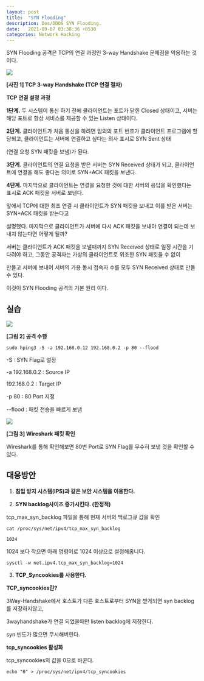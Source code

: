 ```yaml
---
layout: post
title:  "SYN Flooding"
description: Dos/DDOS SYN Flooding.
date:   2021-09-07 03:38:36 +0530
categories: Network Hacking
---
```

SYN Flooding 공격은 TCP의 연결 과정인 3-way Handshake 문제점을 악용하는 것이다.



![](https://github.com/hackintoanetwork/hackintoanetwork.github.io/blob/main/_posts/img/SYN-Flooding-02/3-way-handshake.png?raw=true)

**[사진 1] TCP 3-way Handshake (TCP 연결 절차)**

**TCP 연결 설정 과정**

**1단계.** 두 시스템이 통신 하기 전에 클라이언트는 포트가 닫힌 Closed 상태이고, 서버는 해당 포트로 항상 서비스를 제공할 수 있는 Listen 상태이다.

**2단계.** 클라이언트가 처음 통신을 하려면 임의의 포트 번호가 클라이언트 프로그램에 할당되고, 클라이언트는 서버에 연결하고 싶다는 의사 표시로 SYN Sent 상태

(연결 요청 SYN 패킷을 보냄)가 된다.

**3단계.** 클라이언트의 연결 요청을 받은 서버는 SYN Received 상태가 되고, 클라이언트에 연결을 해도 좋다는 의미로 SYN+ACK 패킷을 보낸다.

**4단계.** 마지막으로 클라이언트는 연결을 요청한 것에 대한 서버의 응답을 확인했다는 표시로 ACK 패킷을 서버로 보낸다.



앞에서 TCP에 대한 최초 연결 시 클라이언트가 SYN 패킷을 보내고 이를 받은 서버는 SYN+ACK 패킷을 받는다고

설명했다. 마지막으로 클라이언트가 서버에 다시 ACK 패킷을 보내야 연결이 되는데 보내지 않는다면 어떻게 될까?



서버는 클라이언트가 ACK 패킷을 보낼때까지 SYN Received 상태로 일정 시간을 기다려야 하고, 그동안 공격자는 가상의 클라이언트로 위조한 SYN 패킷을 수 없이 

만들고 서버에 보내어 서버의 가용 동시 접속자 수를 모두 SYN Received 상태로 만들 수 있다.

이것이 SYN Flooding 공격의 기본 원리 이다.



## **실습**



![](https://github.com/hackintoanetwork/hackintoanetwork.github.io/blob/main/_posts/img/SYN-Flooding-02/hping3.PNG?raw=true)

**[그림 2] 공격 수행**

```sudo hping3 -S -a 192.168.0.12 192.168.0.2 -p 80 --flood```

-S : SYN Flag로 설정

-a 192.168.0.2 : Source IP 

192.168.0.2 : Target IP

-p 80 : 80 Port 지정

--flood : 패킷 전송을 빠르게 보냄



![](https://github.com/hackintoanetwork/hackintoanetwork.github.io/blob/main/_posts/img/SYN-Flooding-02/SYN-Flag.PNG?raw=true)

**[그림 3]  Wireshark 패킷 확인**

Wireshark를 통해 확인해보면 80번 Port로 SYN Flag를 무수히 보낸 것을 확인할 수 있다.



## **대응방안**



1. **침입 방지 시스템(IPS)과 같은 보안 시스템을 이용한다.**

   


2. **SYN backlog사이즈 증가시킨다. (한정적)**

  

tcp_max_syn_backlog 파일을 통해 현재 서버의 백로그큐 값을 확인

```cat /proc/sys/net/ipv4/tcp_max_syn_backlog```

```1024```

1024 보다 작으면 아래 명령어로 1024 이상으로 설정해줍니다.

```sysctl -w net.ipv4.tcp_max_syn_backlog=1024```



3. **TCP_Syncookies를 사용한다.**

   

**TCP_syncookies란?**

3Way-Handshake에서 호스트가 다른 호스트로부터 SYN을 받게되면  syn backlog를 저장하지않고, 

3wayhandshake가 연결 되었을때만 listen backlog에 저장한다.

syn 빈도가 많으면 무시해버린다.

**tcp_syncookies 활성화**

tcp_syncookies의 값을 0으로 바꾼다.

```echo "0" > /proc/sys/net/ipv4/tcp_syncookies```

​    

